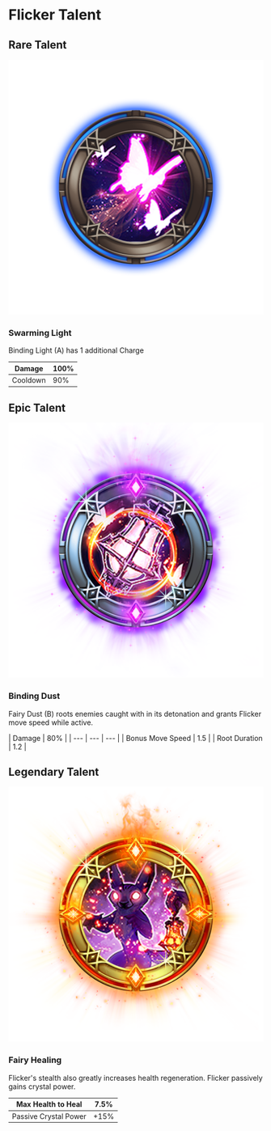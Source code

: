 # Flicker Talent

## Rare Talent

![](../../.gitbook/assets/flicker_rare.png)

### Swarming Light

Binding Light \(A\) has 1 additional Charge

| Damage  | 100% |
| --- | --- |
| Cooldown | 90% |

## Epic Talent

![](../../.gitbook/assets/flicker_epic.png)

### Binding Dust

Fairy Dust \(B\) roots enemies caught with in its detonation and grants Flicker move speed while active.

| Damage | 80% |
| --- | --- | --- |
| Bonus Move Speed | 1.5 |
| Root Duration | 1.2 |

## Legendary Talent

![](../../.gitbook/assets/flicker_legendary.png)

### Fairy Healing

Flicker's stealth also greatly increases health regeneration. Flicker passively gains crystal power.

| Max Health to Heal | 7.5% |
| --- | --- |
| Passive Crystal Power | +15% |

